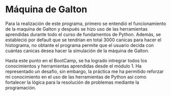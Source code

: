# Máquina de Galton

Para la realización de este programa, primero se entendió el funcionamiento de la maquina de Galton y después se hizo uso de las herramientas aprendidas durante todo el curso
de fundamentos de Python. Además, se estableció por default que se tendrían en total 3000 canicas para hacer el histograma, no obtante el programa permite que el usuario
decida con cuántas canicas desea hacer la simulación de la máquina de Galton. 

Hasta este punto en el BootCamp, se ha logrado intregrar todos los conocimientos y herramientas aprendidas desde el módulo 1. Ha representado un desafio, sin embargo, la 
práctica me ha permitido reforzar mi conocimiento en el uso de las herramientas de Python así como fortalecer la lógica para la resolución de problemas mediante la programación.
